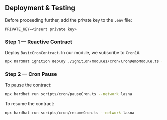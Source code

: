 ## Deployment & Testing

Before proceeding further, add the private key to the `.env` file:

```env
PRIVATE_KEY=<insert private key>
```

### Step 1 — Reactive Contract

Deploy `BasicCronContract`. In our module, we subscribe to `Cron10`.

```bash
npx hardhat ignition deploy ./ignition/modules/cron/CronDemoModule.ts --network lasna
```

### Step 2 — Cron Pause

To pause the contract:

```bash
npx hardhat run scripts/cron/pauseCron.ts --network lasna
```

To resume the contract:

```bash
npx hardhat run scripts/cron/resumeCron.ts --network lasna
```